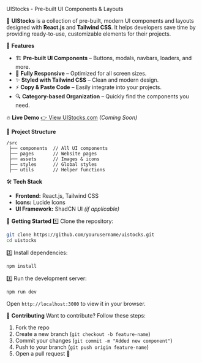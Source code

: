 
UIStocks - Pre-built UI Components & Layouts  

🚀 **UIStocks** is a collection of pre-built, modern UI components and layouts designed with **React.js** and **Tailwind CSS**. It helps developers save time by providing ready-to-use, customizable elements for their projects.

 🌟 **Features**
- 🏗️ **Pre-built UI Components** – Buttons, modals, navbars, loaders, and more.
- 🎨 **Fully Responsive** – Optimized for all screen sizes.
- ✨ **Styled with Tailwind CSS** – Clean and modern design.
- ⚡ **Copy & Paste Code** – Easily integrate into your projects.
- 🔍 **Category-based Organization** – Quickly find the components you need.

 🔥 **Live Demo**
[👉 View UIStocks.com](https://uistocks.com) _(Coming Soon)_

 📂 **Project Structure**
```
/src
 ├── components  // All UI components
 ├── pages       // Website pages
 ├── assets      // Images & icons
 ├── styles      // Global styles
 ├── utils       // Helper functions
```
 🛠️ **Tech Stack**
- **Frontend:** React.js, Tailwind CSS
- **Icons:** Lucide Icons
- **UI Framework:** ShadCN UI _(if applicable)_

 🚀 **Getting Started**
 1️⃣ Clone the repository:
```bash
git clone https://github.com/yourusername/uistocks.git
cd uistocks
```
 2️⃣ Install dependencies:
```bash
npm install
```
 3️⃣ Run the development server:
```bash
npm run dev
```
Open `http://localhost:3000` to view it in your browser.

 📌 **Contributing**
Want to contribute? Follow these steps:
1. Fork the repo
2. Create a new branch (`git checkout -b feature-name`)
3. Commit your changes (`git commit -m "Added new component"`)
4. Push to your branch (`git push origin feature-name`)
5. Open a pull request 🎉
